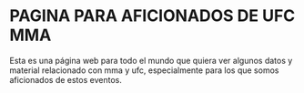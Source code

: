 # PAGINA PARA AFICIONADOS DE UFC MMA
Esta es una página web para todo el mundo que quiera ver algunos datos y material relacionado con mma y ufc, especialmente para los que somos aficionados de estos eventos. 

